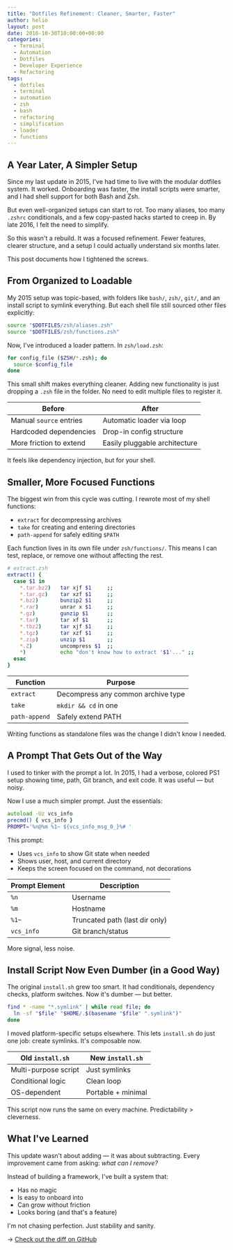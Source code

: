 ```yaml
---
title: "Dotfiles Refinement: Cleaner, Smarter, Faster"
author: helio
layout: post
date: 2016-10-30T10:00:00+00:00
categories:
  - Terminal
  - Automation
  - Dotfiles
  - Developer Experience
  - Refactoring
tags:
  - dotfiles
  - terminal
  - automation
  - zsh
  - bash
  - refactoring
  - simplification
  - loader
  - functions
---
```


## A Year Later, A Simpler Setup

Since my last update in 2015, I've had time to live with the modular dotfiles system. It worked. Onboarding was faster, the install scripts were smarter, and I had shell support for both Bash and Zsh.

But even well-organized setups can start to rot. Too many aliases, too many `.zshrc` conditionals, and a few copy-pasted hacks started to creep in. By late 2016, I felt the need to simplify.

So this wasn't a rebuild. It was a focused refinement. Fewer features, clearer structure, and a setup I could actually understand six months later.

This post documents how I tightened the screws.

## From Organized to Loadable

My 2015 setup was topic-based, with folders like `bash/`, `zsh/`, `git/`, and an install script to symlink everything. But each shell file still sourced other files explicitly:

```zsh
source "$DOTFILES/zsh/aliases.zsh"
source "$DOTFILES/zsh/functions.zsh"
```

Now, I've introduced a loader pattern. In `zsh/load.zsh`:

```zsh
for config_file ($ZSH/*.zsh); do
  source $config_file
done
```

This small shift makes everything cleaner. Adding new functionality is just dropping a `.zsh` file in the folder. No need to edit multiple files to register it.

| Before                  | After                         |
| ----------------------- | ----------------------------- |
| Manual `source` entries | Automatic loader via loop     |
| Hardcoded dependencies  | Drop-in config structure      |
| More friction to extend | Easily pluggable architecture |

It feels like dependency injection, but for your shell.

## Smaller, More Focused Functions

The biggest win from this cycle was cutting. I rewrote most of my shell functions:

- `extract` for decompressing archives
- `take` for creating and entering directories
- `path-append` for safely editing `$PATH`

Each function lives in its own file under `zsh/functions/`. This means I can test, replace, or remove one without affecting the rest.

```zsh
# extract.zsh
extract() {
  case $1 in
    *.tar.bz2)   tar xjf $1     ;;
    *.tar.gz)    tar xzf $1     ;;
    *.bz2)       bunzip2 $1     ;;
    *.rar)       unrar x $1     ;;
    *.gz)        gunzip $1      ;;
    *.tar)       tar xf $1      ;;
    *.tbz2)      tar xjf $1     ;;
    *.tgz)       tar xzf $1     ;;
    *.zip)       unzip $1       ;;
    *.Z)         uncompress $1  ;;
    *)           echo "don't know how to extract '$1'..." ;;
  esac
}
```

| Function      | Purpose                            |
| ------------- | ---------------------------------- |
| `extract`     | Decompress any common archive type |
| `take`        | `mkdir && cd` in one               |
| `path-append` | Safely extend PATH                 |

Writing functions as standalone files was the change I didn't know I needed.

## A Prompt That Gets Out of the Way

I used to tinker with the prompt a lot. In 2015, I had a verbose, colored PS1 setup showing time, path, Git branch, and exit code. It was useful — but noisy.

Now I use a much simpler prompt. Just the essentials:

```zsh
autoload -Uz vcs_info
precmd() { vcs_info }
PROMPT='%n@%m %1~ ${vcs_info_msg_0_}%# '
```

This prompt:

- Uses `vcs_info` to show Git state when needed
- Shows user, host, and current directory
- Keeps the screen focused on the command, not decorations

| Prompt Element | Description                    |
| -------------- | ------------------------------ |
| `%n`           | Username                       |
| `%m`           | Hostname                       |
| `%1~`          | Truncated path (last dir only) |
| `vcs_info`     | Git branch/status              |

More signal, less noise.

## Install Script Now Even Dumber (in a Good Way)

The original `install.sh` grew too smart. It had conditionals, dependency checks, platform switches. Now it's dumber — but better.

```bash
find * -name "*.symlink" | while read file; do
  ln -sf "$file" "$HOME/.$(basename "$file" ".symlink")"
done
```

I moved platform-specific setups elsewhere. This lets `install.sh` do just one job: create symlinks. It's composable now.

| Old `install.sh`     | New `install.sh`   |
| -------------------- | ------------------ |
| Multi-purpose script | Just symlinks      |
| Conditional logic    | Clean loop         |
| OS-dependent         | Portable + minimal |

This script now runs the same on every machine. Predictability > cleverness.

## What I've Learned

This update wasn't about adding — it was about subtracting. Every improvement came from asking: _what can I remove?_

Instead of building a framework, I've built a system that:

- Has no magic
- Is easy to onboard into
- Can grow without friction
- Looks boring (and that's a feature)

I'm not chasing perfection. Just stability and sanity.

→ [Check out the diff on GitHub](https://github.com/helmedeiros/dotfiles/compare/88cb13bf0ee8913ce50d5bc0fb475b07486ca3a2...c43d38d05f219c91d026c87638922ffc092d8335)
